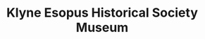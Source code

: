 ---
layout: repo
title: "Klyne Esopus Historical Society Museum"
id: 21928
permalink: repos/21928/
---